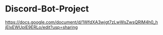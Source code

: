 # Discord-Bot-Project
https://docs.google.com/document/d/1WfdXA3wjgt7zLwWsZwsQRlM4h0_hjElxEWUplE9ERLo/edit?usp=sharing